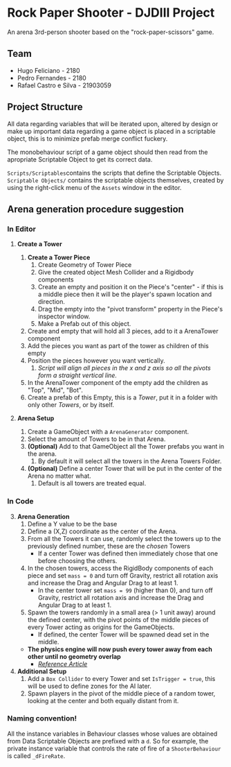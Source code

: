 # Rock Paper Shooter - DJDIII Project

An arena 3rd-person shooter based on the "rock-paper-scissors" game.

## Team

* Hugo Feliciano - 2180
* Pedro Fernandes - 2180
* Rafael Castro e Silva - 21903059
   
## Project Structure

All data regarding variables that will be iterated upon, altered by design or
make up important data regarding a game object is placed in a scriptable
object, this is to minimize prefab merge conflict fuckery.

The monobehaviour script of a game object should then read from the
apropriate Scriptable Object to get its correct data.

`Scripts/Scriptables`contains the scripts that define the Scriptable Objects.
`Scriptable Objects/` contains the scriptable objects themselves, created by
using the right-click menu of the `Assets` window in the editor.

## Arena generation procedure suggestion

### In Editor

1. **Create a Tower**
   1.  **Create a Tower Piece**
       1. Create Geometry of Tower Piece
       2. Give the created object Mesh Collider and a Rigidbody components
       3. Create an empty and position it on the Piece's "center" - if this is a middle piece then it will be the player's spawn location and direction.
       4. Drag the empty into the "pivot transform" property in the Piece's inspector window.
       5. Make a Prefab out of this object.
   2. Create and empty that will hold all 3 pieces, add to it a ArenaTower component
   3. Add the pieces you want as part of the tower as children of this empty
   4. Position the pieces however you want vertically.
      1. *Script will align all pieces in the x and z axis so all the pivots form a straight vertical line.*
   5. In the ArenaTower component of the empty add the children as "Top", "Mid", "Bot".
   6. Create a prefab of this Empty, this is a *Tower*, put it in a folder with only other *Towers*, or by itself.

2. **Arena Setup**
   1. Create a GameObject with a `ArenaGenerator` component.
   2. Select the amount of Towers to be in that Arena.
   3. **(Optional)** Add to that GameObject all the Tower prefabs you want in the arena.
      1. By default it will select all the towers in the Arena Towers Folder.
   4. **(Optional)** Define a center Tower that will be put in the center of the Arena no matter what.
      1. Default is all towers are treated equal.
   
### In Code

3. **Arena Generation**
   1. Define a Y value to be the base
   2. Define a (X,Z) coordinate as the center of the Arena.
   3. From all the Towers it can use, randomly select the towers up to the previously defined number, these are the *chosen* Towers
      * If a center Tower was defined then immediately chose that one before choosing the others.
   4. In the chosen towers, access the RigidBody components of each piece and set `mass = 0` and turn off Gravity, restrict all rotation axis and increase the Drag and Angular Drag to at least 1.
      * In the center tower set `mass = 99` (higher than 0), and turn off Gravity, restrict all rotation axis and increase the Drag and Angular Drag to at least 1.
   5. Spawn the towers randomly in a small area (> 1 unit away) around the defined center, with the pivot points of the middle pieces of every Tower acting as origins for the GameObjects.
      * If defined, the center Tower will be spawned dead set in the middle.
    * **The physics engine will now push every tower away from each other until no geometry overlap**
      * [*Reference Article*](https://www.gamasutra.com/blogs/AAdonaac/20150903/252889/Procedural_Dungeon_Generation_Algorithm.php)
4. **Additional Setup**
   1. Add a `Box Collider` to every Tower and set `IsTrigger = true`, this will be used to define zones for the AI later.
   2. Spawn players in the pivot of the middle piece of a random tower, looking at the center and both equally distant from it.



### Naming convention!

All the instance variables in Behaviour classes whose values are obtained
from Data Scriptable Objects are prefixed with a `d`.
So for example, the private instance variable that controls the rate of
fire of a `ShooterBehaviour` is called `_dFireRate`.